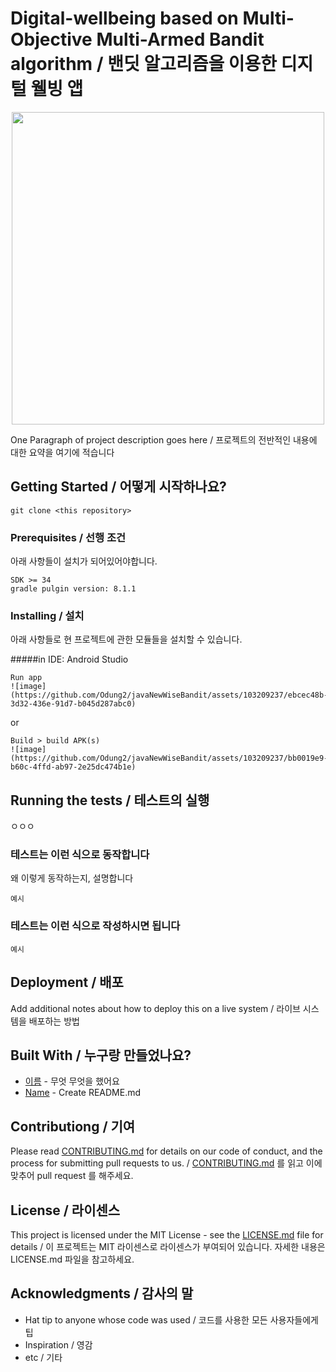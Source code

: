 # Digital-wellbeing based on Multi-Objective Multi-Armed Bandit algorithm / 밴딧 알고리즘을 이용한 디지털 웰빙 앱



<center><img src="https://github.com/Odung2/javaNewWiseBandit/assets/103209237/cbe4002f-ae00-4b91-b355-efecb40f6b20" width="500"/></center>

One Paragraph of project description goes here / 프로젝트의 전반적인 내용에 대한 요약을 여기에 적습니다

## Getting Started / 어떻게 시작하나요?

```
git clone <this repository>
```

### Prerequisites / 선행 조건

아래 사항들이 설치가 되어있어야합니다.

```
SDK >= 34
gradle pulgin version: 8.1.1
```

### Installing / 설치

아래 사항들로 현 프로젝트에 관한 모듈들을 설치할 수 있습니다.

#####in IDE: Android Studio
```
Run app
![image](https://github.com/Odung2/javaNewWiseBandit/assets/103209237/ebcec48b-3d32-436e-91d7-b045d287abc0)

```
or
```
Build > build APK(s)
![image](https://github.com/Odung2/javaNewWiseBandit/assets/103209237/bb0019e9-b60c-4ffd-ab97-2e25dc474b1e)
```

## Running the tests / 테스트의 실행

ㅇㅇㅇ

### 테스트는 이런 식으로 동작합니다

왜 이렇게 동작하는지, 설명합니다

```
예시
```

### 테스트는 이런 식으로 작성하시면 됩니다

```
예시
```

## Deployment / 배포

Add additional notes about how to deploy this on a live system / 라이브 시스템을 배포하는 방법

## Built With / 누구랑 만들었나요?

* [이름](링크) - 무엇 무엇을 했어요
* [Name](Link) - Create README.md

## Contributiong / 기여

Please read [CONTRIBUTING.md](https://gist.github.com/PurpleBooth/b24679402957c63ec426) for details on our code of conduct, and the process for submitting pull requests to us. / [CONTRIBUTING.md](https://gist.github.com/PurpleBooth/b24679402957c63ec426) 를 읽고 이에 맞추어 pull request 를 해주세요.

## License / 라이센스

This project is licensed under the MIT License - see the [LICENSE.md](https://gist.github.com/PurpleBooth/LICENSE.md) file for details / 이 프로젝트는 MIT 라이센스로 라이센스가 부여되어 있습니다. 자세한 내용은 LICENSE.md 파일을 참고하세요.

## Acknowledgments / 감사의 말

* Hat tip to anyone whose code was used / 코드를 사용한 모든 사용자들에게 팁
* Inspiration / 영감
* etc / 기타
